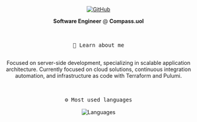 <p align="center">
    <a href="https://github.com/avila-r" target="_blank"><img alt="GitHub" src="https://img.shields.io/badge/%40avila--r-181717?style=flat-square&logo=GitHub&logoColor=white"></a>
</p>
  <p align="center">
  <b>Software Engineer</b> @ <b>Compass.uol</b>
</p>

<p align="center">
  <br>
    <kbd> <br> 👋 Learn about me <br> </kbd>
  <br>
</p>

<p align="center">
  Focused on server-side development, specializing in scalable application architecture. Currently focused on cloud solutions, continuous integration automation, and infrastructure as code with Terraform and Pulumi.
</p>

<div>
    <br>
    <div align="center"> <kbd> <br> ⚙️ Most used languages <br> </kbd></div>
   
  <!-- &bg_color=0E0303&text_color=ffffff -->
  <div align="center"><img src="https://github-readme-stats.vercel.app/api/top-langs/?username=avila-r&theme=dark&hide_title=true&hide_border=true&text_color=ffffff&hide=c,c%2B%2B,python,html,css,scss,dockerfile,makefile,javaascript,typescript&langs_count=6" alt="Languages"></div>
</div>

<!-- <p align="center">
<!--   <br>
<!--     <kbd> <br> 💌 Contact me <br> </kbd>
<!--   <br>
<!-- </p>

###

[![Linkedin](https://img.shields.io/badge/-ávila-blue?style=flat-square&logo=Linkedin&logoColor=white&link=https://www.linkedin.com/in/avila-jdk/)](https://www.linkedin.com/in/avila-jdk/)
[![Gmail Badge](https://img.shields.io/badge/-avila.dev@outlook.com-006bed?style=flat-square&logo=Gmail&logoColor=white&link=mailto:avila.dev@outlook.com)](mailto:avila.dev@outlook.com)

###

###

###

###

--->
<!--
**Server-side Development**

![Java](https://img.shields.io/badge/Java-ED8B00?style=for-the-badge&logo=openjdk&logoColor=white)
![Kotlin](https://img.shields.io/badge/kotlin-%237F52FF.svg?style=for-the-badge&logo=kotlin&logoColor=white)
![Go](https://img.shields.io/badge/go-%2300ADD8.svg?style=for-the-badge&logo=go&logoColor=white)
![Spring](https://img.shields.io/badge/Spring-6DB33F?style=for-the-badge&logo=spring&logoColor=white)
![Spring Security](https://img.shields.io/badge/Spring_Security-6DB33F?style=for-the-badge&logo=Spring-Security&logoColor=white)
![PostgreSQL](https://img.shields.io/badge/postgres-%23316192.svg?style=for-the-badge&logo=postgresql&logoColor=white)
![MongoDB](https://img.shields.io/badge/MongoDB-%234ea94b.svg?style=for-the-badge&logo=mongodb&logoColor=white)
![RabbitMQ](https://img.shields.io/badge/Rabbitmq-FF6600?style=for-the-badge&logo=rabbitmq&logoColor=white)
![Apache Kafka](https://img.shields.io/badge/Apache%20Kafka-000?style=for-the-badge&logo=apachekafka)
![Docker](https://img.shields.io/badge/docker-%230db7ed.svg?style=for-the-badge&logo=docker&logoColor=white)
![AWS](https://img.shields.io/badge/AWS-%23FF9900.svg?style=for-the-badge&logo=amazon-aws&logoColor=white)

**Client-side Development**

![TypeScript](https://img.shields.io/badge/typescript-%23007ACC.svg?style=for-the-badge&logo=typescript&logoColor=white)
![Angular](https://img.shields.io/badge/angular-%23DD0031.svg?style=for-the-badge&logo=angular&logoColor=white)

**API Utilities**

![Postman](https://img.shields.io/badge/Postman-FF6C37?style=for-the-badge&logo=postman&logoColor=white)
![Insomnia](https://img.shields.io/badge/Insomnia-black?style=for-the-badge&logo=insomnia&logoColor=5849BE)
![Swagger](https://img.shields.io/badge/-Swagger-%23Clojure?style=for-the-badge&logo=swagger&logoColor=white)

**Tools**

![Git](https://img.shields.io/badge/git-%23F05033.svg?style=for-the-badge&logo=git&logoColor=white)
![GitHub](https://img.shields.io/badge/github-%23121011.svg?style=for-the-badge&logo=github&logoColor=white)

**IDE's**

![Intellij IDEA Ultimate](https://img.shields.io/badge/IntelliJ_IDEA-000000.svg?style=for-the-badge&logo=intellij-idea&logoColor=white)
![Neovim](https://img.shields.io/badge/NeoVim-%2357A143.svg?&style=for-the-badge&logo=neovim&logoColor=white)

**Development Environment**

![Arch](https://img.shields.io/badge/Arch%20Linux-1793D1?logo=arch-linux&logoColor=fff&style=for-the-badge)

